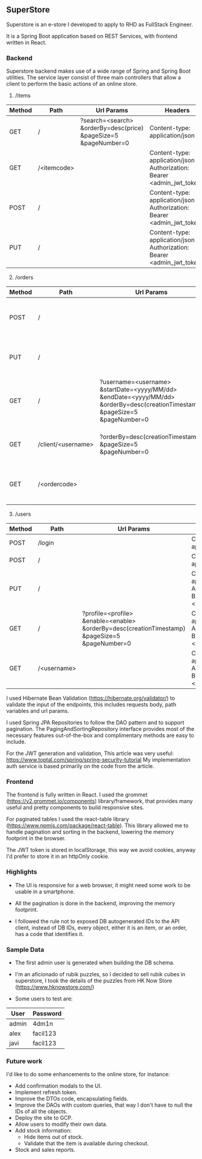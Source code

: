 ## SuperStore ##

Superstore is an e-store I developed to apply to RHD 
as FullStack Engineer.

It is a Spring Boot application based on REST Services, 
with frontend written in React.

### Backend ###

Superstore backend makes use of a wide range of Spring and 
Spring Boot utilities. The service layer consist of three 
main controllers that allow a client to perform the basic 
actions of an online store.

1. /items

|Method|Path|Url Params|Headers|Request|Response|
|------|----|----------|-------|-------|--------|
|GET|/|?search=\<search\> <br /> &orderBy=desc(price) <br /> &pageSize=5 <br /> &pageNumber=0|Content-type: application/json| |Page of items|
|GET|/\<itemcode\>| |Content-type: application/json <br /> Authorization: Bearer \<admin_jwt_token\>| |Single item|
|POST|/| |Content-type: application/json <br /> Authorization: Bearer \<admin_jwt_token\>|Single item|Single item|
|PUT|/| |Content-type: application/json <br /> Authorization: Bearer \<admin_jwt_token\>|Single item|Single item|

2. /orders

|Method|Path|Url Params|Headers|Request|Response|
|------|----|----------|-------|-------|--------|
|POST|/| |Content-type: application/json <br /> Authorization: Bearer \<client_jwt_token\>|Single order|Single order|
|PUT|/| |Content-type: application/json <br /> Authorization: Bearer \<admin_jwt_token\>|Single order|Single order|
|GET|/|?username=\<username\> <br /> &startDate=\<yyyy/MM/dd\> <br /> &endDate=\<yyyy/MM/dd\> <br /> &orderBy=desc(creationTimestamp) <br /> &pageSize=5 <br /> &pageNumber=0|Content-type: application/json <br /> Authorization: Bearer \<admin_jwt_token\>| |Page of orders|
|GET|/client/\<username\>|?orderBy=desc(creationTimestamp) <br /> &pageSize=5 <br /> &pageNumber=0|Content-type: application/json <br /> Authorization: Bearer \<client_jwt_token\>| |Page of orders|
|GET|/\<ordercode\>| |Content-type: application/json <br /> Authorization: Bearer \<admin_jwt_token\>| |Single order|

3. /users

|Method|Path|Url Params|Headers|Request|Response|
|------|----|----------|-------|-------|--------|
|POST|/login| |Content-type: application/json|Single user|Access Token|
|POST|/| |Content-type: application/json|Single user|Single user|
|PUT|/| |Content-type: application/json <br /> Authorization: Bearer \<admin_jwt_token\>|Single user|Single user|
|GET|/|?profile=\<profile\> <br /> &enable=\<enable\> <br /> &orderBy=desc(creationTimestamp) <br /> &pageSize=5 <br /> &pageNumber=0|Content-type: application/json <br /> Authorization: Bearer \<admin_jwt_token\>| |Page of users|
|GET|/\<username\>| |Content-type: application/json <br /> Authorization: Bearer \<admin_jwt_token\>| |Single users|

I used Hibernate Bean Validation (https://hibernate.org/validator/) to 
validate the input of the endpoints, this includes requests body, path
variables and url params.

I used Spring JPA Repositories to follow the DAO pattern and to support
pagination. The PagingAndSortingRepository interface provides most of
the necessary features out-of-the-box and complimentary methods are
easy to include.

For the JWT generation and validation, This article was very useful:
https://www.toptal.com/spring/spring-security-tutorial
My implementation auth service is based primarily on the code from the
article.

### Frontend ###

The frontend is fully written in React. I used the grommet 
(https://v2.grommet.io/components) library/framework, that 
provides many useful and pretty components to build responsive sites.

For paginated tables I used the react-table library 
(https://www.npmjs.com/package/react-table). This library allowed me
to handle pagination and sorting in the backend, lowering the memory
footprint in the browser.

The JWT token is stored in localStorage, this way we avoid cookies,
anyway I'd prefer to store it in an httpOnly cookie.

### Highlights ###

* The UI is responsive for a web browser, it might need some work to 
  be usable in a smartphone.

* All the pagination is done in the backend, improving the memory 
  footprint.

* I followed the rule not to exposed DB autogenerated IDs to the 
  API client, instead of DB IDs, every object, either it is an item,
  or an order, has a code that identifies it.


### Sample Data ###

* The first admin user is generated when building the DB schema. 

* I'm an aficionado of rubik puzzles, so I decided to sell rubik 
  cubes in superstore, I took the details of the puzzles from
  HK Now Store (https://www.hknowstore.com/)
  
* Some users to test are:
  
|User|Password| 
|----|--------|
|admin|4dm1n|
|alex|facil123|
|javi|facil123|

### Future work ###

I'd like to do some enhancements to the online store, for instance:
* Add confirmation modals to the UI.
* Implement refresh token.
* Improve the DTOs code, encapsulating fields.
* Improve the DAOs with custom queries, that way I don't have to null
  the IDs of all the objects.
* Deploy the site to GCP.
* Allow users to modify their own data.
* Add stock information:
    * Hide items out of stock.
    * Validate that the item is available during checkout.
* Stock and sales reports.